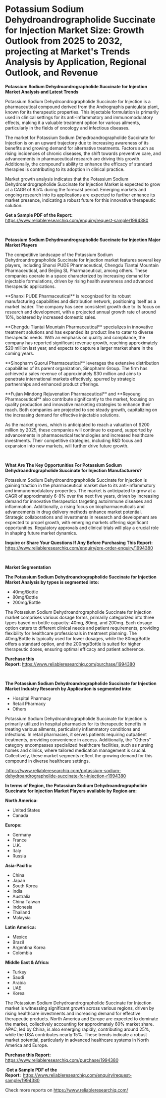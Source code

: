<p><h1>Potassium Sodium Dehydroandrographolide Succinate for Injection Market Size: Growth Outlook from 2025 to 2032, projecting at Market's Trends Analysis by Application, Regional Outlook, and Revenue</h1></p><p><strong>Potassium Sodium Dehydroandrographolide Succinate for Injection Market Analysis and Latest Trends</strong></p>
<p><p>Potassium Sodium Dehydroandrographolide Succinate for Injection is a pharmaceutical compound derived from the Andrographis paniculata plant, known for its therapeutic properties. This injectable formulation is primarily used in clinical settings for its anti-inflammatory and immunomodulatory effects, making it a valuable treatment option for various ailments, particularly in the fields of oncology and infectious diseases.</p><p>The market for Potassium Sodium Dehydroandrographolide Succinate for Injection is on an upward trajectory due to increasing awareness of its benefits and growing demand for alternative treatments. Factors such as rising incidences of chronic diseases, the shift towards preventive care, and advancements in pharmaceutical research are driving this growth. Additionally, the compound's ability to enhance the efficacy of standard therapies is contributing to its adoption in clinical practice.</p><p>Market growth analysis indicates that the Potassium Sodium Dehydroandrographolide Succinate for Injection Market is expected to grow at a CAGR of 8.5% during the forecast period. Emerging markets and ongoing research into its applications are expected to further enhance its market presence, indicating a robust future for this innovative therapeutic solution.</p></p>
<p><strong>Get a Sample PDF of the Report:&nbsp;</strong> <a href="https://www.reliableresearchiq.com/enquiry/request-sample/1994380?utm_campaign=3279&utm_medium=2&utm_source=Github&utm_content=ia&utm_term=09032025&utm_id=potassium-sodium-dehydroandrographolide-succinate-for-injection">https://www.reliableresearchiq.com/enquiry/request-sample/1994380</a></p>
<p>&nbsp;</p>
<p><strong>Potassium Sodium Dehydroandrographolide Succinate for Injection Major Market Players</strong></p>
<p><p>The competitive landscape of the Potassium Sodium Dehydroandrographolide Succinate for Injection market features several key players, including Shanxi PUDE Pharmaceutical, Chengdu Tiantai Mountain Pharmaceutical, and Beijing SL Pharmaceutical, among others. These companies operate in a space characterized by increasing demand for injectable formulations, driven by rising health awareness and advanced therapeutic applications.</p><p>**Shanxi PUDE Pharmaceutical** is recognized for its robust manufacturing capabilities and distribution network, positioning itself as a market leader. The company has seen consistent growth due to its focus on research and development, with a projected annual growth rate of around 10%, bolstered by increased domestic sales.</p><p>**Chengdu Tiantai Mountain Pharmaceutical** specializes in innovative treatment solutions and has expanded its product line to cater to diverse therapeutic needs. With an emphasis on quality and compliance, the company has reported significant revenue growth, reaching approximately $20 million last year, and expects to capture a larger market share in the coming years.</p><p>**Sinopharm Guorui Pharmaceutical** leverages the extensive distribution capabilities of its parent organization, Sinopharm Group. The firm has achieved a sales revenue of approximately $30 million and aims to penetrate international markets effectively, spurred by strategic partnerships and enhanced product offerings.</p><p>**Fujian Mindong Rejuvenation Pharmaceutical** and **Reyoung Pharmaceutical** also contribute significantly to the market, focusing on quality production and innovative marketing strategies to enhance their reach. Both companies are projected to see steady growth, capitalizing on the increasing demand for effective injectable solutions.</p><p>As the market grows, which is anticipated to reach a valuation of $200 million by 2025, these companies will continue to expand, supported by advancements in pharmaceutical technologies and increased healthcare investments. Their competitive strategies, including R&D focus and expansion into new markets, will further drive future growth.</p></p>
<p>&nbsp;</p>
<p><strong>What Are The Key Opportunities For Potassium Sodium Dehydroandrographolide Succinate for Injection Manufacturers?</strong></p>
<p><p>Potassium Sodium Dehydroandrographolide Succinate for Injection is gaining traction in the pharmaceutical market due to its anti-inflammatory and immunomodulatory properties. The market is anticipated to grow at a CAGR of approximately 6-8% over the next five years, driven by increasing demand for innovative therapeutics targeting autoimmune diseases and inflammation. Additionally, a rising focus on biopharmaceuticals and advancements in drug delivery methods enhance market potential. Strategic collaborations and investments in research and development are expected to propel growth, with emerging markets offering significant opportunities. Regulatory approvals and clinical trials will play a crucial role in shaping future market dynamics.</p></p>
<p><strong>Inquire or Share Your Questions If Any Before Purchasing This Report:</strong> <a href="https://www.reliableresearchiq.com/enquiry/pre-order-enquiry/1994380?utm_campaign=3279&utm_medium=2&utm_source=Github&utm_content=ia&utm_term=09032025&utm_id=potassium-sodium-dehydroandrographolide-succinate-for-injection">https://www.reliableresearchiq.com/enquiry/pre-order-enquiry/1994380</a></p>
<p>&nbsp;</p>
<p><strong>Market Segmentation</strong></p>
<p><strong>The Potassium Sodium Dehydroandrographolide Succinate for Injection Market Analysis by types is segmented into:</strong></p>
<p><ul><li>40mg/Bottle</li><li>80mg/Bottle</li><li>200mg/Bottle</li></ul></p>
<p><p>The Potassium Sodium Dehydroandrographolide Succinate for Injection market comprises various dosage forms, primarily categorized into three types based on bottle capacity: 40mg, 80mg, and 200mg. Each dosage option caters to different clinical needs and patient requirements, providing flexibility for healthcare professionals in treatment planning. The 40mg/Bottle is typically used for lower dosages, while the 80mg/Bottle offers a standard option, and the 200mg/Bottle is suited for higher therapeutic doses, ensuring optimal efficacy and patient adherence.</p></p>
<p><strong>Purchase this Report:&nbsp;</strong><a href="https://www.reliableresearchiq.com/purchase/1994380?utm_campaign=3279&utm_medium=2&utm_source=Github&utm_content=ia&utm_term=09032025&utm_id=potassium-sodium-dehydroandrographolide-succinate-for-injection">https://www.reliableresearchiq.com/purchase/1994380</a></p>
<p>&nbsp;</p>
<p><strong>The Potassium Sodium Dehydroandrographolide Succinate for Injection Market Industry Research by Application is segmented into:</strong></p>
<p><ul><li>Hospital Pharmacy</li><li>Retail Pharmacy</li><li>Others</li></ul></p>
<p><p>Potassium Sodium Dehydroandrographolide Succinate for Injection is primarily utilized in hospital pharmacies for its therapeutic benefits in treating various ailments, particularly inflammatory conditions and infections. In retail pharmacies, it serves patients requiring outpatient treatments, providing convenience in access. Additionally, the "Others" category encompasses specialized healthcare facilities, such as nursing homes and clinics, where tailored medication management is crucial. Collectively, these market segments reflect the growing demand for this compound in diverse healthcare settings.</p></p>
<p><a href="https://www.reliableresearchiq.com/potassium-sodium-dehydroandrographolide-succinate-for-injection-r1994380?utm_campaign=3279&utm_medium=2&utm_source=Github&utm_content=ia&utm_term=09032025&utm_id=potassium-sodium-dehydroandrographolide-succinate-for-injection">&nbsp;https://www.reliableresearchiq.com/potassium-sodium-dehydroandrographolide-succinate-for-injection-r1994380</a></p>
<p><strong>In terms of Region, the Potassium Sodium Dehydroandrographolide Succinate for Injection Market Players available by Region are:</strong></p>
<p>
    <p> <strong> North America: </strong>
        <ul>
            <li>United States</li>
            <li>Canada</li>
        </ul>
        </p> 
    <p> <strong> Europe: </strong>
        <ul>
            <li>Germany</li>
            <li>France</li>
            <li>U.K.</li>
            <li>Italy</li>
            <li>Russia</li>
        </ul>
        </p> 
    <p> <strong> Asia-Pacific: </strong>
        <ul>
            <li>China</li>
            <li>Japan</li>
            <li>South Korea</li>
            <li>India</li>
            <li>Australia</li>
            <li>China Taiwan</li>
            <li>Indonesia</li>
            <li>Thailand</li>
            <li>Malaysia</li>
        </ul>
        </p> 
    <p> <strong> Latin America: </strong>
        <ul>
            <li>Mexico</li>
            <li>Brazil</li>
            <li>Argentina Korea</li>
            <li>Colombia</li>
        </ul>
        </p> 
    <p> <strong> Middle East & Africa: </strong>
        <ul>
            <li>Turkey</li>
            <li>Saudi</li>
            <li>Arabia</li>
            <li>UAE</li>
            <li>Korea</li>
        </ul>
    </p>
    </p>
<p><p>The Potassium Sodium Dehydroandrographolide Succinate for Injection market is witnessing significant growth across various regions, driven by rising healthcare investments and increasing demand for effective therapeutic products. North America and Europe are expected to dominate the market, collectively accounting for approximately 60% market share. APAC, led by China, is also emerging rapidly, contributing around 25%, while the USA contributes nearly 15%. These trends indicate a robust market potential, particularly in advanced healthcare systems in North America and Europe.</p></p>
<p><strong>Purchase this Report: </strong><a href="https://www.reliableresearchiq.com/purchase/1994380?utm_campaign=3279&utm_medium=2&utm_source=Github&utm_content=ia&utm_term=09032025&utm_id=potassium-sodium-dehydroandrographolide-succinate-for-injection">https://www.reliableresearchiq.com/purchase/1994380</a></p>
<p>&nbsp;<strong>Get a Sample PDF of the Report:&nbsp;&nbsp;</strong><a href="https://www.reliableresearchiq.com/enquiry/request-sample/1994380?utm_campaign=3279&utm_medium=2&utm_source=Github&utm_content=ia&utm_term=09032025&utm_id=potassium-sodium-dehydroandrographolide-succinate-for-injection">https://www.reliableresearchiq.com/enquiry/request-sample/1994380</a></p>
<p><strong></strong></p>
<p>Check more reports on <a href="https://www.reliableresearchiq.com/?utm_campaign=3279&utm_medium=2&utm_source=Github&utm_content=ia&utm_term=09032025&utm_id=potassium-sodium-dehydroandrographolide-succinate-for-injection">https://www.reliableresearchiq.com/</a></p>
